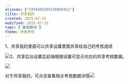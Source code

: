 ```yaml
---
aliases: ["1970485356136056411"]
title: 共享我的
created: 2025-07-15
modified: 2025-07-15
tags: ['基础模块']
theme: 绩效考核
---
```


1、共享我的里面可以共享设置里面共享给自己的考核成绩

![](e79dee821eff0c6f2e10a06f9e2d9c0a.jpg)2、共享后台设置后前端根据设置可显示对应的共享考核数据。

**![](9568f502518a54e336612975588b7287.jpg)**

对于共享我的，可点击查看相关考核数据详情![](9a781d7e5addd20d2aff5374eea2b056.jpg)